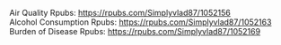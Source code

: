 Air Quality Rpubs: https://rpubs.com/Simplyvlad87/1052156  <br />
Alcohol Consumption Rpubs: https://rpubs.com/Simplyvlad87/1052163  <br />
Burden of Disease Rpubs: https://rpubs.com/Simplyvlad87/1052169

